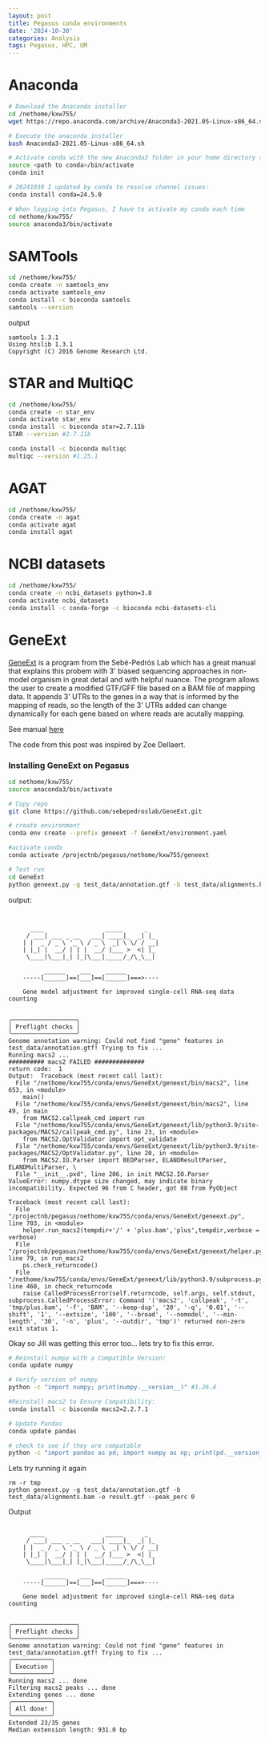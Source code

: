 ```yaml
---
layout: post
title: Pegasus conda environments
date: '2024-10-30'
categories: Analysis
tags: Pegasus, HPC, UM
---
```


# Anaconda

```bash
# Download the Anaconda installer
cd /nethome/kxw755/
wget https://repo.anaconda.com/archive/Anaconda3-2021.05-Linux-x86_64.sh

# Execute the anaconda installer
bash Anaconda3-2021.05-Linux-x86_64.sh

# Activate conda with the new Anaconda3 folder in your home directory (Depending on your download <path to conda> might be named ‘ENTER’ or 'Anaconda3')
source <path to conda>/bin/activate
conda init

# 20241030 I updated by conda to resolve channel issues:
conda install conda=24.5.0

# When logging into Pegasus, I have to activate my conda each time 
cd nethome/kxw755/
source anaconda3/bin/activate 
```

# SAMTools

```bash
cd /nethome/kxw755/
conda create -n samtools_env
conda activate samtools_env
conda install -c bioconda samtools
samtools --version
```

output
```
samtools 1.3.1
Using htslib 1.3.1
Copyright (C) 2016 Genome Research Ltd.
```

# STAR and MultiQC

```bash
cd /nethome/kxw755/
conda create -n star_env
conda activate star_env
conda install -c bioconda star=2.7.11b
STAR --version #2.7.11b

conda install -c bioconda multiqc
multiqc --version #1.25.1
```

# AGAT

```bash
cd /nethome/kxw755/
conda create -n agat
conda activate agat
conda install agat
```

# NCBI datasets

```bash
cd /nethome/kxw755/
conda create -n ncbi_datasets python=3.8
conda activate ncbi_datasets
conda install -c conda-forge -c bioconda ncbi-datasets-cli
```

# GeneExt

[GeneExt](https://github.com/sebepedroslab/GeneExt/tree/main) is a program from the Sebé-Pedrós Lab which has a great manual that explains this probem with 3' biased sequencing approaches in non-model organism in great detail and with helpful nuance. The program allows the user to create a modified GTF/GFF file based on a BAM file of mapping data. It appends 3' UTRs to the genes in a way that is informed by the mapping of reads, so the length of the 3' UTRs added can change dynamically for each gene based on where reads are acutally mapping.

See manual [here](https://github.com/sebepedroslab/GeneExt/blob/main/Manual.md)

The code from this post was inspired by Zoe Dellaert. 

### Installing GeneExt on Pegasus

```bash
cd nethome/kxw755/
source anaconda3/bin/activate 

# Copy repo
git clone https://github.com/sebepedroslab/GeneExt.git

# create environment
conda env create --prefix geneext -f GeneExt/environment.yaml

#activate conda
conda activate /projectnb/pegasus/nethome/kxw755/geneext

# Test run 
cd GeneExt
python geneext.py -g test_data/annotation.gtf -b test_data/alignments.bam -o result.gtf --peak_perc 0
```

output:

```


      ____                 _____      _
     / ___| ___ _ __   ___| ____|_  _| |_
    | |  _ / _ \ '_ \ / _ \  _| \ \/ / __|
    | |_| |  __/ | | |  __/ |___ >  <| |_
     \____|\___|_| |_|\___|_____/_/\_\__|

          ______    ___    ______
    -----[______]==[___]==[______]===>----

    Gene model adjustment for improved single-cell RNA-seq data counting


╭──────────────────╮
│ Preflight checks │
╰──────────────────╯
Genome annotation warning: Could not find "gene" features in test_data/annotation.gtf! Trying to fix ...
Running macs2 ... 
########## macs2 FAILED ##############
return code:  1 
Output:  Traceback (most recent call last):
  File "/nethome/kxw755/conda/envs/GeneExt/geneext/bin/macs2", line 653, in <module>
    main()
  File "/nethome/kxw755/conda/envs/GeneExt/geneext/bin/macs2", line 49, in main
    from MACS2.callpeak_cmd import run
  File "/nethome/kxw755/conda/envs/GeneExt/geneext/lib/python3.9/site-packages/MACS2/callpeak_cmd.py", line 23, in <module>
    from MACS2.OptValidator import opt_validate
  File "/nethome/kxw755/conda/envs/GeneExt/geneext/lib/python3.9/site-packages/MACS2/OptValidator.py", line 20, in <module>
    from MACS2.IO.Parser import BEDParser, ELANDResultParser, ELANDMultiParser, \
  File "__init__.pxd", line 206, in init MACS2.IO.Parser
ValueError: numpy.dtype size changed, may indicate binary incompatibility. Expected 96 from C header, got 88 from PyObject

Traceback (most recent call last):
  File "/projectnb/pegasus/nethome/kxw755/conda/envs/GeneExt/geneext.py", line 703, in <module>
    helper.run_macs2(tempdir+'/' + 'plus.bam','plus',tempdir,verbose = verbose)
  File "/projectnb/pegasus/nethome/kxw755/conda/envs/GeneExt/geneext/helper.py", line 79, in run_macs2
    ps.check_returncode()
  File "/nethome/kxw755/conda/envs/GeneExt/geneext/lib/python3.9/subprocess.py", line 460, in check_returncode
    raise CalledProcessError(self.returncode, self.args, self.stdout,
subprocess.CalledProcessError: Command '('macs2', 'callpeak', '-t', 'tmp/plus.bam', '-f', 'BAM', '--keep-dup', '20', '-q', '0.01', '--shift', '1', '--extsize', '100', '--broad', '--nomodel', '--min-length', '30', '-n', 'plus', '--outdir', 'tmp')' returned non-zero exit status 1.
```

Okay so Jill was getting this error too... lets try to fix this error. 

```bash
# Reinstall numpy with a Compatible Version:
conda update numpy

# Verify version of numpy
python -c "import numpy; print(numpy.__version__)" #1.26.4

#Reinstall macs2 to Ensure Compatibility:
conda install -c bioconda macs2=2.2.7.1

# Update Pandas
conda update pandas

# check to see if they are compatable
python -c "import pandas as pd; import numpy as np; print(pd.__version__, np.__version__)" # 2.2.2 1.26.4
```

Lets try running it again

```
rm -r tmp
python geneext.py -g test_data/annotation.gtf -b test_data/alignments.bam -o result.gtf --peak_perc 0
```

Output
```

      ____                 _____      _   
     / ___| ___ _ __   ___| ____|_  _| |_ 
    | |  _ / _ \ '_ \ / _ \  _| \ \/ / __|
    | |_| |  __/ | | |  __/ |___ >  <| |_ 
     \____|\___|_| |_|\___|_____/_/\_\__|
     
          ______    ___    ______    
    -----[______]==[___]==[______]===>----

    Gene model adjustment for improved single-cell RNA-seq data counting


╭──────────────────╮
│ Preflight checks │
╰──────────────────╯
Genome annotation warning: Could not find "gene" features in test_data/annotation.gtf! Trying to fix ...
╭───────────╮
│ Execution │
╰───────────╯
Running macs2 ... done
Filtering macs2 peaks ... done
Extending genes ... done
╭───────────╮
│ All done! │
╰───────────╯
Extended 23/35 genes
Median extension length: 931.0 bp
```
